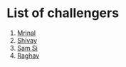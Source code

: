 # List of challengers
1. [Mrinal](https://github.com/mrinal1224)
2. [Shivay](https://github.com/shivaylamba)
3. [Sam Si](https://github.com/Sam-Si)
4. [Raghav](https://github.com/raghavdhingra)